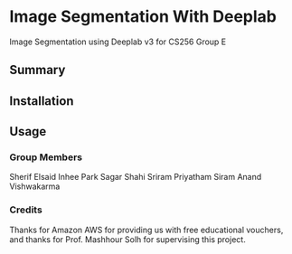 # Image Segmentation With Deeplab
Image Segmentation using Deeplab v3 for CS256 Group E

## Summary

## Installation

## Usage

### Group Members
Sherif Elsaid
Inhee Park
Sagar Shahi
Sriram Priyatham Siram
Anand Vishwakarma

### Credits
Thanks for Amazon AWS for providing us with free educational vouchers,
and thanks for Prof. Mashhour Solh for supervising this project.
